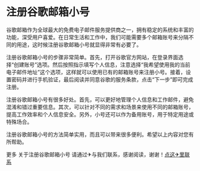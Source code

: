 # 注册谷歌邮箱小号

谷歌邮箱作为全球最大的免费电子邮件服务提供商之一，拥有稳定的系统和丰富的功能，深受用户喜爱。在日常生活和工作中，我们可能需要多个邮箱账号来分隔不同的用途，这时候注册谷歌邮箱小号就显得非常有必要了。

注册谷歌邮箱小号的步骤非常简单。首先，打开谷歌官方网站，在登录界面选择“创建账号”选项。然后按照指示填写个人信息，注意选择“我希望使用我的当前电子邮件地址”这个选项，这样就可以使用已有的邮箱账号来注册小号。接着，设置密码并进行手机验证，最后阅读并同意谷歌的服务条款，点击“下一步”即可完成注册。

注册谷歌邮箱小号有很多好处。首先，可以更好地管理个人信息和工作邮件，避免混淆和错过重要信息。其次，可以针对不同的需求和场景来使用不同的邮箱账号，提高工作效率和个人信息安全。另外，小号还可以作为备用账号，用于特定用途或特殊场合。

注册谷歌邮箱小号的方法简单实用，而且可以带来很多便利。希望以上内容对您有所帮助。

更多 关于注册谷歌邮箱小号 请通过✈与我们联系，感谢阅读，谢谢！[点这✈里联系](https://www.k02.cc)